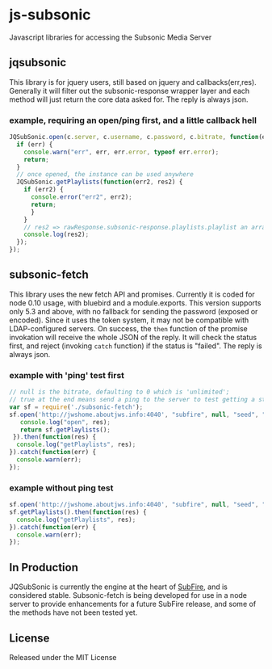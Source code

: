 # js-subsonic
Javascript libraries for accessing the Subsonic Media Server

## jqsubsonic
This library is for jquery users, still based on jquery and callbacks(err,res). Generally it will filter out the subsonic-response wrapper layer and each method will just return the core data asked for. The reply is always json.

### example, requiring an open/ping first, and a little callback hell
```javascript
JQSubSonic.open(c.server, c.username, c.password, c.bitrate, function(err, res) {
  if (err) {
    console.warn("err", err, err.error, typeof err.error);
    return;
  }
  // once opened, the instance can be used anywhere
  JQSubSonic.getPlaylists(function(err2, res2) {
    if (err2) {
      console.error("err2", err2);
      return;
      }
    }
    // res2 => rawResponse.subsonic-response.playlists.playlist an array of playlists, pre-filtered
    console.log(res2);
  });
});
```
## subsonic-fetch
This library uses the new fetch API and promises. Currently it is coded for node 0.10 usage, with bluebird and a module.exports.
This version supports only 5.3 and above, with no fallback for sending the password (exposed or encoded). Since it uses the token system,
it may not be compatible with LDAP-configured servers. On success, the ``then`` function of the promise invokation will receive the whole JSON of the reply.
It will check the status first, and reject (invoking ``catch`` function) if the status is "failed". The reply is always json.

### example with 'ping' test first
```javascript
// null is the bitrate, defaulting to 0 which is 'unlimited'; 
// true at the end means send a ping to the server to test getting a status
var sf = require('./subsonic-fetch');
sf.open('http://jwshome.aboutjws.info:4040', "subfire", null, "seed", "token", true).then(function(res) {
   console.log("open", res);
   return sf.getPlaylists();
 }).then(function(res) {
  console.log("getPlaylists", res);
}).catch(function(err) {
  console.warn(err);
});
```
### example without ping test
```javascript
sf.open('http://jwshome.aboutjws.info:4040', "subfire", null, "seed", "token");
sf.getPlaylists().then(function(res) {
  console.log("getPlaylists", res);
}).catch(function(err) {
  console.warn(err);
});
```
## In Production
JQSubSonic is currently the engine at the heart of [SubFire](http://subfireplayer.net/), and is considered stable. Subsonic-fetch is being developed for use in a node server to provide enhancements for a future SubFire release, and some of the methods have not been tested yet.
## License
Released under the MIT License
